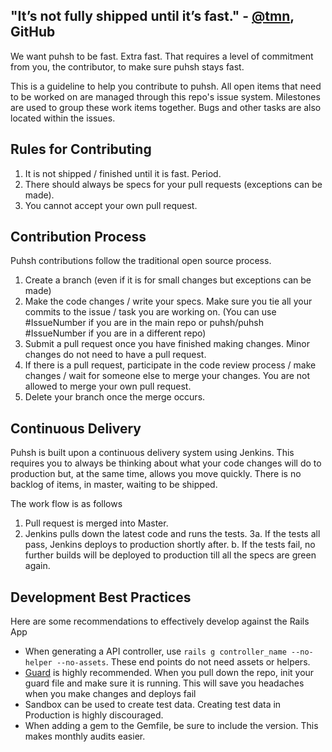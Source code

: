 ## "It’s not fully shipped until it’s fast." - [@tmn](https://github.com/tnm), GitHub

We want puhsh to be fast. Extra fast. That requires a level of commitment from you, the contributor, to make sure puhsh stays fast. 

This is a guideline to help you contribute to puhsh. All open items that need to be worked on are managed through this repo's issue system. Milestones are used to group these work items together. Bugs and other tasks are also located within the issues.
## Rules for Contributing
1. It is not shipped / finished until it is fast. Period.
2. There should always be specs for your pull requests (exceptions can be made).
3. You cannot accept your own pull request.


## Contribution Process
Puhsh contributions follow the traditional open source process.

1. Create a branch (even if it is for small changes but exceptions can be made)
2. Make the code changes / write your specs. Make sure you tie all your commits to the issue / task you are working on. (You can use #IssueNumber if you are in the main repo or puhsh/puhsh #IssueNumber if you are in a different repo)
3. Submit a pull request once you have finished making changes. Minor changes do not need to have a pull request.
4. If there is a pull request, participate in the code review process / make changes / wait for someone else to merge your changes. You are not allowed to merge your own pull request.
5. Delete your branch once the merge occurs.

## Continuous Delivery

Puhsh is built upon a continuous delivery system using Jenkins. This requires you to always be thinking about what your code changes will do to production but, at the same time, allows you move quickly. There is no backlog of items, in master, waiting to be shipped.

The work flow is as follows

1. Pull request is merged into Master.
2. Jenkins pulls down the latest code and runs the tests.
3a. If the tests all pass, Jenkins deploys to production shortly after.
 b. If the tests fail, no further builds will be deployed to production till all the specs are green again.

## Development Best Practices
Here are some recommendations to effectively develop against the Rails App

* When generating a API controller, use `rails g controller_name --no-helper --no-assets`. These end points do not need assets or helpers.
* [Guard](https://github.com/guard/guard) is highly recommended. When you pull down the repo, init your guard file and make sure it is running. This will save you headaches when you make changes and deploys fail
* Sandbox can be used to create test data. Creating test data in Production is highly discouraged.
* When adding a gem to the Gemfile, be sure to include the version. This makes monthly audits easier.
